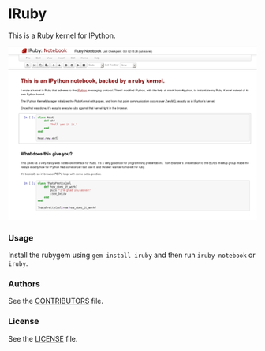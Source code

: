 # IRuby

This is a Ruby kernel for IPython.

![IRuby Notebook](screenshot.png)

### Usage

Install the rubygem using `gem install iruby` and then run `iruby notebook` or `iruby`.

### Authors

See the [CONTRIBUTORS](CONTRIBUTORS) file.

### License

See the [LICENSE](LICENSE) file.

